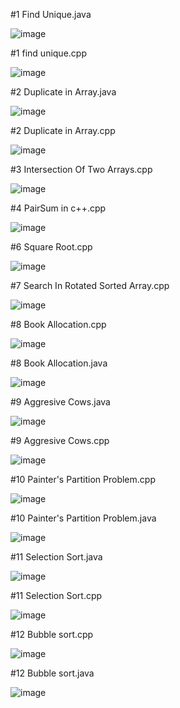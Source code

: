 #1 Find Unique.java


![image](https://user-images.githubusercontent.com/84653100/161479571-2846c8c9-fa2e-4c85-9ad3-98379e12969f.png)


#1 find unique.cpp

![image](https://user-images.githubusercontent.com/84653100/161479625-b3f72bf3-4d7b-4bb8-831a-43d32e0867d4.png)


#2 Duplicate in Array.java

![image](https://user-images.githubusercontent.com/84653100/161482345-4061180b-b485-468a-b41e-536981751e66.png)


#2 Duplicate in Array.cpp

![image](https://user-images.githubusercontent.com/84653100/161482418-9e23798b-a23f-4d06-acef-a88990ffa725.png)


#3 Intersection Of Two Arrays.cpp


![image](https://user-images.githubusercontent.com/84653100/161566931-1def4640-b12f-4fc5-aa6f-c3938c03aaac.png)


#4 PairSum in c++.cpp


![image](https://user-images.githubusercontent.com/84653100/161913966-a5306f61-7fa4-4f4e-b17f-feeaed161c4f.png)


#6 Square Root.cpp


![image](https://user-images.githubusercontent.com/84653100/162608856-a1268409-6c72-4632-85c6-4f6b7b644193.png)


#7 Search In Rotated Sorted Array.cpp


![image](https://user-images.githubusercontent.com/84653100/162608897-9e001376-e04a-41cd-b9a7-7adbe0e268ef.png)


#8 Book Allocation.cpp


![image](https://user-images.githubusercontent.com/84653100/162778561-cdb55dc8-b3dd-467c-8fc1-58716babde3b.png)


#8 Book Allocation.java


![image](https://user-images.githubusercontent.com/84653100/162780626-253bc88e-79c8-422f-9e60-12cfe47694d3.png)



#9 Aggresive Cows.java


![image](https://user-images.githubusercontent.com/84653100/162786279-1fe72d5d-f994-437f-ab12-ed9aa956bd92.png)



#9 Aggresive Cows.cpp



![image](https://user-images.githubusercontent.com/84653100/162786095-6c1a0971-015b-4078-b7f4-5931183f55e7.png)


#10 Painter's Partition Problem.cpp


![image](https://user-images.githubusercontent.com/84653100/162802541-f5d58699-7f39-4727-89d1-fa34c1f42c43.png)



#10 Painter's Partition Problem.java

![image](https://user-images.githubusercontent.com/84653100/162803211-b3493a79-afb8-42c0-aef6-ed1b1d8eafad.png)


#11 Selection Sort.java


![image](https://user-images.githubusercontent.com/84653100/163218126-3cdc3019-5993-4431-898b-a64e76495fee.png)


#11 Selection Sort.cpp


![image](https://user-images.githubusercontent.com/84653100/163218309-bda0c353-17a8-40e5-b466-f2bc0fd3b3c9.png)


#12 Bubble sort.cpp

![image](https://user-images.githubusercontent.com/84653100/163591239-fee74de8-fc27-441f-9a95-59e47620eff3.png)

#12 Bubble sort.java

![image](https://user-images.githubusercontent.com/84653100/163591274-b876a87b-3ca3-46cf-8d39-792e3c558205.png)
